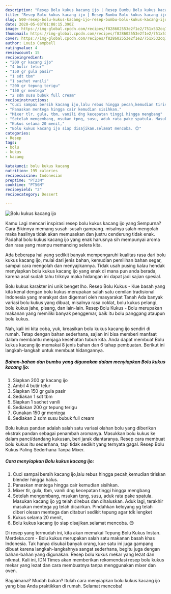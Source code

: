 ```yaml
---
description: "Resep Bolu kukus kacang ijo | Resep Bumbu Bolu kukus kacang ijo Yang Bisa Manjain Lidah"
title: "Resep Bolu kukus kacang ijo | Resep Bumbu Bolu kukus kacang ijo Yang Bisa Manjain Lidah"
slug: 500-resep-bolu-kukus-kacang-ijo-resep-bumbu-bolu-kukus-kacang-ijo-yang-bisa-manjain-lidah
date: 2020-05-03T01:08:15.390Z
image: https://img-global.cpcdn.com/recipes/f828602553e2f1e2/751x532cq70/bolu-kukus-kacang-ijo-foto-resep-utama.jpg
thumbnail: https://img-global.cpcdn.com/recipes/f828602553e2f1e2/751x532cq70/bolu-kukus-kacang-ijo-foto-resep-utama.jpg
cover: https://img-global.cpcdn.com/recipes/f828602553e2f1e2/751x532cq70/bolu-kukus-kacang-ijo-foto-resep-utama.jpg
author: Louis Campbell
ratingvalue: 4
reviewcount: 15
recipeingredient:
- "200 gr kacang ijo"
- "4 butir telur"
- "150 gr gula pasir"
- "1 sdt tbm"
- "1 sachet vanili"
- "200 gr tepung terigu"
- "150 gr mentega"
- "2 sdm susu bubuk full cream"
recipeinstructions:
- "Cuci sampai bersih kacang ijo,lalu rebus hingga pecah,kemudian tiriskan blender hingga halus."
- "Panaskan mentega hingga cair kemudian sisihkan."
- "Mixer tlr, gula, tbm, vanili dng kecepatan tinggi hingga mengbang"
- "Setelah mengembang, msukan tpng, susu, aduk rata pake spatula. Masukan kacang ijo yg telah direbus dan dihaluskan. Aduk lagi, terakhir masukan mentega yg telah dicairkan. Pindahkan keloyang yg telah diberi olesan mentega dan ditaburi sedikit tepung agar tdk lengket"
- "Kukus selama 20 menit,"
- "Bolu kukus kacang ijo siap disajikan.selamat mencoba. 😊"
categories:
- Resep
tags:
- bolu
- kukus
- kacang

katakunci: bolu kukus kacang 
nutrition: 195 calories
recipecuisine: Indonesian
preptime: "PT23M"
cooktime: "PT56M"
recipeyield: "2"
recipecategory: Dessert

---
```



![Bolu kukus kacang ijo](https://img-global.cpcdn.com/recipes/f828602553e2f1e2/751x532cq70/bolu-kukus-kacang-ijo-foto-resep-utama.jpg)

Kamu Lagi mencari inspirasi resep bolu kukus kacang ijo yang Sempurna? Cara Bikinnya memang susah-susah gampang. misalnya salah mengolah maka hasilnya tidak akan memuaskan dan justru cenderung tidak enak. Padahal bolu kukus kacang ijo yang enak harusnya sih mempunyai aroma dan rasa yang mampu memancing selera kita.

Ada beberapa hal yang sedikit banyak mempengaruhi kualitas rasa dari bolu kukus kacang ijo, mulai dari jenis bahan, kemudian pemilihan bahan segar, sampai cara mengolah dan menyajikannya. Tidak usah pusing kalau hendak menyiapkan bolu kukus kacang ijo yang enak di mana pun anda berada, karena asal sudah tahu triknya maka hidangan ini dapat jadi sajian spesial.

Bolu kukus karakter ini unik benget lho. Resep Bolu Kukus - Kue basah yang kita kenal dengan bolu kukus merupakan salah satu cemilan tradisional Indonesia yang merakyat dan digemari oleh masyarakat Tanah Ada banyak variasi bolu kukus yang dibuat, misalnya rasa coklat, bolu kukus pelangi, bolu kukus jahe, pisang, dan lain-lain. Resep Bolu Kukus - Bolu merupakan makanan yang memiliki banyak penggemar, baik itu bolu panggang ataupun bolu kukus.


Nah, kali ini kita coba, yuk, kreasikan bolu kukus kacang ijo sendiri di rumah. Tetap dengan bahan sederhana, sajian ini bisa memberi manfaat dalam membantu menjaga kesehatan tubuh kita. Anda dapat membuat Bolu kukus kacang ijo memakai 8 jenis bahan dan 6 tahap pembuatan. Berikut ini langkah-langkah untuk membuat hidangannya.

<!--inarticleads1-->

##### Bahan-bahan dan bumbu yang digunakan dalam menyiapkan Bolu kukus kacang ijo:

1. Siapkan 200 gr kacang ijo
1. Ambil 4 butir telur
1. Siapkan 150 gr gula pasir
1. Sediakan 1 sdt tbm
1. Siapkan 1 sachet vanili
1. Sediakan 200 gr tepung terigu
1. Gunakan 150 gr mentega
1. Sediakan 2 sdm susu bubuk full cream


Bolu kukus pandan adalah salah satu variasi olahan bolu yang diberikan ekstrak pandan sebagai penambah aromanya. Masukkan bolu kukus ke dalam panci/dandang kukusan, beri jarak diantaranya. Resep cara membuat bolu kukus itu sederhana, tapi tidak sedikit yang ternyata gagal. Resep Bolu Kukus Paling Sederhana Tanpa Mixer. 

<!--inarticleads2-->

##### Cara menyiapkan Bolu kukus kacang ijo:

1. Cuci sampai bersih kacang ijo,lalu rebus hingga pecah,kemudian tiriskan blender hingga halus.
1. Panaskan mentega hingga cair kemudian sisihkan.
1. Mixer tlr, gula, tbm, vanili dng kecepatan tinggi hingga mengbang
1. Setelah mengembang, msukan tpng, susu, aduk rata pake spatula. Masukan kacang ijo yg telah direbus dan dihaluskan. Aduk lagi, terakhir masukan mentega yg telah dicairkan. Pindahkan keloyang yg telah diberi olesan mentega dan ditaburi sedikit tepung agar tdk lengket
1. Kukus selama 20 menit,
1. Bolu kukus kacang ijo siap disajikan.selamat mencoba. 😊


Di resep yang termudah ini, kita akan memakai Tepung Bolu Kukus Instan. Merdeka.com - Bolu kukus merupakan salah satu makanan basah khas Indonesia. Tak hanya disukai banyak orang, kue satu ini juga gampang dibuat karena langkah-langkahnya sangat sederhana, begitu juga dengan bahan-bahan yang digunakan. Resep bolu kukus mekar yang lezat dan nikmat. Kali ini, IDN Times akan memberikan rekomendasi resep bolu kukus mekar yang lezat dan cara membuatnya tanpa menggunakan mixer dan oven. 

Bagaimana? Mudah bukan? Itulah cara menyiapkan bolu kukus kacang ijo yang bisa Anda praktikkan di rumah. Selamat mencoba!
